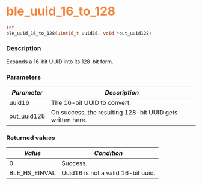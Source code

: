 ## <font color="#F2853F" style="font-size:24pt">ble\_uuid\_16\_to\_128</font>

```c
int
ble_uuid_16_to_128(uint16_t uuid16, void *out_uuid128)
```

### Description

Expands a 16-bit UUID into its 128-bit form. 

### Parameters

| *Parameter* | *Description* |
|-------------|---------------|
| uuid16 | The 16-bit UUID to convert. |
| out\_uuid128 | On success, the resulting 128-bit UUID gets written here. |

### Returned values

| *Value* | *Condition* |
|---------|-------------|
| 0 | Success. |
| BLE\_HS\_EINVAL | Uuid16 is not a valid 16-bit uuid. |
